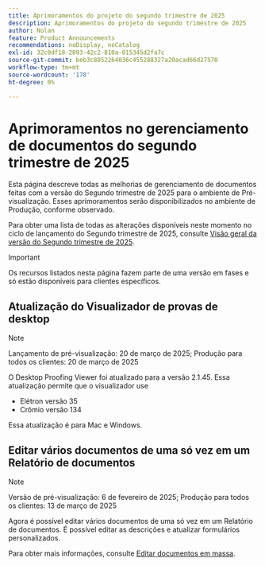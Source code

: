 ```yaml
---
title: Aprimoramentos do projeto do segundo trimestre de 2025
description: Aprimoramentos do projeto do segundo trimestre de 2025
author: Nolan
feature: Product Announcements
recommendations: noDisplay, noCatalog
exl-id: 32c0df18-2093-42c2-810a-015345d2fa7c
source-git-commit: beb3c8052264036c455288327a20acad66d27570
workflow-type: tm+mt
source-wordcount: '178'
ht-degree: 0%

---
```


# Aprimoramentos no gerenciamento de documentos do segundo trimestre de 2025

Esta página descreve todas as melhorias de gerenciamento de documentos feitas com a versão do Segundo trimestre de 2025 para o ambiente de Pré-visualização. Esses aprimoramentos serão disponibilizados no ambiente de Produção, conforme observado.

Para obter uma lista de todas as alterações disponíveis neste momento no ciclo de lançamento do Segundo trimestre de 2025, consulte [Visão geral da versão do Segundo trimestre de 2025](/help/quicksilver/product-announcements/product-releases/25-q2-release-activity/25-q2-release-overview.md).

>[!IMPORTANT]
>
>Os recursos listados nesta página fazem parte de uma versão em fases e só estão disponíveis para clientes específicos.

<!--

## New document approval decision buttons available in proofing viewer

>[!NOTE]
>
>Preview release: April 8, 2025; Production release for all customers: With the 25.4 release (April 10, 2025)

The new document approval decision buttons now appear in the proofing viewer. Now, when you create a simple proof and then add approvers and reviewers from the Document summary, they can make their decision directly inside the proofing viewer.

Previously, you had to exit the proofing viewer to make a decision.

Approvals created before this release will not display the buttons in proofing viewer.

For more information, see [Use new document approvals and proofing together](/help/quicksilver/review-and-approve-work/document-reviews-and-approvals/doc-approvals-and-proofing.md).

-->

## Atualização do Visualizador de provas de desktop

>[!NOTE]
>
>Lançamento de pré-visualização: 20 de março de 2025; Produção para todos os clientes: 20 de março de 2025

O Desktop Proofing Viewer foi atualizado para a versão 2.1.45. Essa atualização permite que o visualizador use

* Elétron versão 35
* Crômio versão 134

Essa atualização é para Mac e Windows.

## Editar vários documentos de uma só vez em um Relatório de documentos

>[!NOTE]
>
>Versão de pré-visualização: 6 de fevereiro de 2025; Produção para todos os clientes: 13 de março de 2025

Agora é possível editar vários documentos de uma só vez em um Relatório de documentos. É possível editar as descrições e atualizar formulários personalizados.

Para obter mais informações, consulte [Editar documentos em massa](/help/quicksilver/documents/managing-documents/bulk-edit-documents.md).
